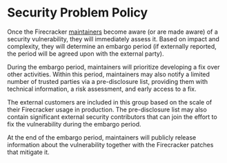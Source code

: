# Security Problem Policy

Once the Firecracker [maintainers](MAINTAINERS.md) become aware (or are made
aware) of a security vulnerability, they will immediately assess it. Based on
impact and complexity, they will determine an embargo period (if externally
reported, the period will be agreed upon with the external party).

During the embargo period, maintainers will prioritize developing a fix over
other activities. Within this period, maintainers may also notify a limited
number of trusted parties via a pre-disclosure list, providing them with
technical information, a risk assessment, and early access to a fix.

The external customers are included in this group based on the scale of their
Firecracker usage in production. The pre-disclosure list may also contain
significant external security contributors that can join the effort to fix the
vulnerability during the embargo period.

At the end of the embargo period, maintainers will publicly release information
about the vulnerability together with the Firecracker patches that mitigate it.

